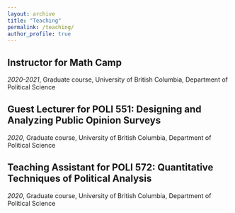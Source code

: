 ```yaml
---
layout: archive
title: "Teaching"
permalink: /teaching/
author_profile: true
---
```


## Instructor for Math Camp 
_2020-2021_, Graduate course, University of British Columbia, Department of Political Science

## Guest Lecturer for POLI 551: Designing and Analyzing Public Opinion Surveys
_2020_, Graduate course, University of British Columbia, Department of Political Science

## Teaching Assistant for POLI 572: Quantitative Techniques of Political Analysis
_2020_, Graduate course, University of British Columbia, Department of Political Science

